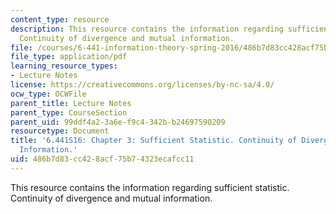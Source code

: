 ```yaml
---
content_type: resource
description: This resource contains the information regarding sufficient statistic.
  Continuity of divergence and mutual information.
file: /courses/6-441-information-theory-spring-2016/486b7d83cc428acf75b74323ecafcc11_MIT6_441S16_chapter_3.pdf
file_type: application/pdf
learning_resource_types:
- Lecture Notes
license: https://creativecommons.org/licenses/by-nc-sa/4.0/
ocw_type: OCWFile
parent_title: Lecture Notes
parent_type: CourseSection
parent_uid: 99ddf4a2-3a6e-f9c4-342b-b24697590209
resourcetype: Document
title: '6.441S16: Chapter 3: Sufficient Statistic. Continuity of Divergence and Mutual
  Information.'
uid: 486b7d83-cc42-8acf-75b7-4323ecafcc11
---
```

This resource contains the information regarding sufficient statistic. Continuity of divergence and mutual information.